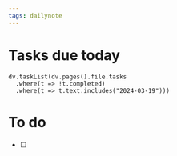 ```yaml
---
tags: dailynote
---
```


# Tasks due today
```dataviewjs
dv.taskList(dv.pages().file.tasks 
  .where(t => !t.completed)
  .where(t => t.text.includes("2024-03-19")))
```

# To do
- [ ] 
